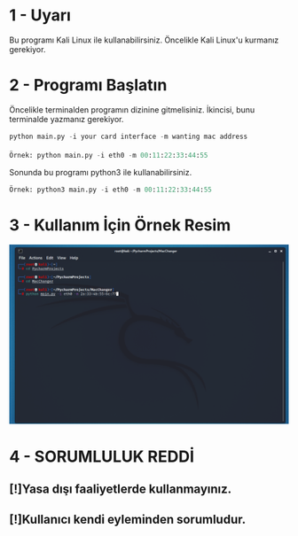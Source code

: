 # 1 - Uyarı

Bu programı Kali Linux ile kullanabilirsiniz. Öncelikle Kali Linux'u kurmanız gerekiyor.

# 2 - Programı Başlatın
Öncelikle terminalden programın dizinine gitmelisiniz. İkincisi, bunu terminalde yazmanız gerekiyor.
```python
python main.py -i your card interface -m wanting mac address

Örnek: python main.py -i eth0 -m 00:11:22:33:44:55
```
Sonunda bu programı python3 ile kullanabilirsiniz.
```python
Örnek: python3 main.py -i eth0 -m 00:11:22:33:44:55
```

# 3 - Kullanım İçin Örnek Resim

![alt text](https://raw.githubusercontent.com/BahadirDogrusoz/Mac-Changer/main/Mac%20Changer.png)

# 4 - SORUMLULUK REDDİ
## [!]Yasa dışı faaliyetlerde kullanmayınız.
## [!]Kullanıcı kendi eyleminden sorumludur.
